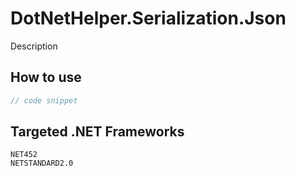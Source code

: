# DotNetHelper.Serialization.Json

Description

## How to use
```csharp
// code snippet
```

## Targeted .NET Frameworks
    NET452
    NETSTANDARD2.0

